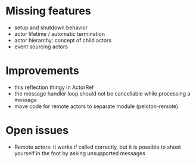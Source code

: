 # Missing features
  - setup and shutdown behavior
  - actor lifetime / automatic termination
  - actor hierarchy: concept of child actors
  - event sourcing actors

# Improvements
  - this reflection thingy in ActorRef
  - the message handler loop should not be cancellable while processing a message
  - move code for remote actors to separate module (peloton-remote)
  
# Open issues
  - Remote actors: it works if called correctly, but it is possible to shoot yourself in the foot by asking unsupported messages
